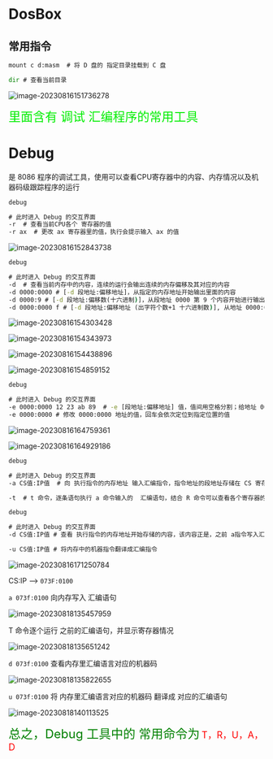 # DosBox

## 常用指令

```cmd 
mount c d:masm  # 将 D 盘的 指定目录挂载到 C 盘

dir # 查看当前目录
```

![image-20230816151736278](D:\hack_notes\汇编\assets\image-20230816151736278.png)

<font size=5 color=gree>里面含有 调试 汇编程序的常用工具</font>

# Debug

是 8086 程序的调试工具，使用可以查看CPU寄存器中的内容、内存情况以及机器码级跟踪程序的运行

```cmd
debug

# 此时进入 Debug 的交互界面 
-r  # 查看当前CPU各个 寄存器的值
-r ax  # 更改 ax 寄存器里的值，执行会提示输入 ax 的值
```

![image-20230816152843738](D:\hack_notes\汇编\assets\image-20230816152843738.png)

```cmd
debug

# 此时进入 Debug 的交互界面 
-d  # 查看当前内存中的内容，连续的运行会输出连续的内存偏移及其对应的内容
-d 0000:0000 # [-d 段地址:偏移地址]，从指定的内存地址开始输出里面的内容
-d 0000:9 # [-d 段地址:偏移数(十六进制)]，从段地址 0000 第 9 个内容开始进行输出
-d 0000:0000 f # [-d 段地址:偏移地址 (出字符个数+1 十六进制数)], 从地址 0000:0000 开始，输出 16 个字符的内容
```

![image-20230816154303428](D:\hack_notes\汇编\assets\image-20230816154303428.png)

![image-20230816154343973](D:\hack_notes\汇编\assets\image-20230816154343973.png)

![image-20230816154438896](D:\hack_notes\汇编\assets\image-20230816154438896.png)

![image-20230816154859152](D:\hack_notes\汇编\assets\image-20230816154859152.png)

```cmd
debug

# 此时进入 Debug 的交互界面 
-e 0000:0000 12 23 ab 89  # -e [段地址:偏移地址] 值，值间用空格分割；给地址 0000:0000 覆盖写入以下的值 12 23 ab 89
-e 0000:0000 # 修改 0000:0000 地址的值，回车会依次定位到指定位置的值
```

![image-20230816164759361](D:\hack_notes\汇编\assets\image-20230816164759361.png)

![image-20230816164929186](D:\hack_notes\汇编\assets\image-20230816164929186.png)

```cmd
debug

# 此时进入 Debug 的交互界面 
-a CS值:IP值  # 向 执行指令的内存地址 输入汇编指令，指令地址的段地址存储在 CS 寄存器中，偏移地址存储在 IP 寄存器中，可以通过 R 命令进行查看，回车之后，可以逐个输入 汇编语句，进行后续的调试

-t  # t 命令，逐条语句执行 a 命令输入的  汇编语句，结合 R 命令可以查看各个寄存器的执行结果
```

```cmd
debug

# 此时进入 Debug 的交互界面 
-d CS值:IP值 # 查看 执行指令的内存地址开始存储的内容，该内容正是，之前 a指令写入汇编指令对应的机器码

-u CS值:IP值 # 将内存中的机器指令翻译成汇编指令
```

![image-20230816171250784](D:\hack_notes\汇编\assets\image-20230816171250784.png)

CS:IP --> `073F:0100` 

`a 073f:0100` 向内存写入 汇编语句

![image-20230818135457959](D:\hack_notes\汇编\assets\image-20230818135457959.png)

T 命令逐个运行 之前的汇编语句，并显示寄存器情况

![image-20230818135651242](D:\hack_notes\汇编\assets\image-20230818135651242.png)

`d 073f:0100` 查看内存里汇编语言对应的机器码

![image-20230818135822655](D:\hack_notes\汇编\assets\image-20230818135822655.png)

`u 073f:0100` 将 内存里汇编语言对应的机器码 翻译成 对应的汇编语句

![image-20230818140113525](D:\hack_notes\汇编\assets\image-20230818140113525.png)

<font size=5 color=green>总之，Debug 工具中的 常用命令为</font> <font size=4 color=red>T，R，U，A，D</font>

